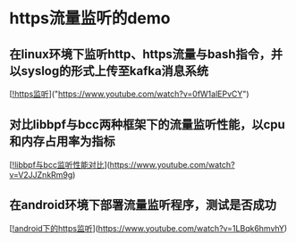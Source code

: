 # https流量监听的demo
##  在linux环境下监听http、https流量与bash指令，并以syslog的形式上传至kafka消息系统
[[!https监听](/image/Monitor.png "https监听并传至kafka")]("https://www.youtube.com/watch?v=0fW1alEPvCY")
## 对比libbpf与bcc两种框架下的流量监听性能，以cpu和内存占用率为指标
[[!libbpf与bcc监听性能对比](/image/MonitorDiff.png "libbpf与bcc监听性能对比")](https://www.youtube.com/watch?v=V2JJZnkRm9g)
## 在android环境下部署流量监听程序，测试是否成功
[[!android下的https监听](/image/MonitorAndroid.png "android的ebpf监听应用")](https://www.youtube.com/watch?v=1LBqk6hmvhY)
